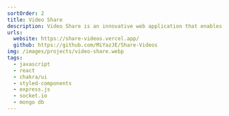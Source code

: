 ```yaml
---
sortOrder: 2
title: Video Share
description: Video Share is an innovative web application that enables users to watch YouTube videos in real-time with others, creating a synchronized and interactive viewing experience. Whether for casual watch parties, remote gatherings, or collaborative learning, the platform makes video sharing seamless and engaging. This platform enhances social interactions by allowing users to share, control playback, and engage with videos together, making remote viewing more immersive and enjoyable.
urls:
  website: https://share-videos.vercel.app/
  github: https://github.com/MiYazJE/Share-Videos
img: /images/projects/video-share.webp
tags:
  - javascript
  - react
  - chakra/ui
  - styled-components
  - express.js
  - socket.io
  - mongo db
---
```

